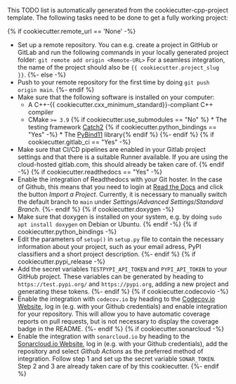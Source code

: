 This TODO list is automatically generated from the cookiecutter-cpp-project template.
The following tasks need to be done to get a fully working project:

{% if cookiecutter.remote_url == 'None' -%}
* Set up a remote repository. You can e.g. create a project in GitHub or GitLab and run
  the following commands in your locally generated project folder: `git remote add origin <Remote-URL>`
  For a seamless integration, the name of the project should also be `{{ cookiecutter.project_slug }}`.
{%- else -%}
* Push to your remote repository for the first time by doing `git push origin main`.
{%- endif %}
* Make sure that the following software is installed on your computer:
  * A C++-{{ cookiecutter.cxx_minimum_standard}}-compliant C++ compiler
  * CMake `>= 3.9`
{% if cookiecutter.use_submodules == "No" %}  * The testing framework [Catch2](https://github.com/catchorg/Catch2)
{% if cookiecutter.python_bindings == "Yes" -%}  * The [PyBind11](https://github.com/pybind/pybind11) library{% endif %}
{%- endif %}
{% if cookiecutter.gitlab_ci == "Yes" -%}
* Make sure that CI/CD pipelines are enabled in your Gitlab project settings and that
  there is a suitable Runner available. If you are using the cloud-hosted gitlab.com,
  this should already be taken care of.
{% endif -%}
{% if cookiecutter.readthedocs == "Yes" -%}
* Enable the integration of Readthedocs with your Git hoster. In the case of Github, this means
  that you need to login at [Read the Docs](https://readthedocs.org) and click the button
  *Import a Project*. Currently, it is necessary to manually switch the default branch to `main`
  under *Settings*/*Advanced Settings*/*Standard Branch*.
{%- endif %}
{% if cookiecutter.doxygen -%}
* Make sure that doxygen is installed on your system, e.g. by doing `sudo apt install doxygen`
  on Debian or Ubuntu.
{% endif -%}
{% if cookiecutter.python_bindings -%}
* Edit the parameters of `setup()` in `setup.py` file to contain the necessary information
  about your project, such as your email adress, PyPI classifiers and a short project description.
{%- endif %}
{% if cookiecutter.pypi_release -%}
* Add the secret variables `TESTPYPI_API_TOKEN` and `PYPI_API_TOKEN` to your GitHub project.
  These variables can be generated by heading to `https://test.pypi.org/` and `https://pypi.org`,
  adding a new project and generating these tokens.
{%- endif %}
{% if cookiecutter.codecovio -%}
* Enable the integration with `codecov.io` by heading to the [Codecov.io Website](https://codecov.io),
  log in (e.g. with your Github credentials) and enable integration for your repository. This will
  allow you to have automatic coverage reports on pull requests, but is not necessary to display
  the coverage badge in the README.
{%- endif %}
{% if cookiecutter.sonarcloud -%}
* Enable the integration with `sonarcloud.io` by heading to the [Sonarcloud.io Website](https://sonarcloud.io),
  log in (e.g. with your Github credentials), add the repository and select *Github Actions* as the
  preferred method of integration. Follow step 1 and set up the secret variable `SONAR_TOKEN`. Step 2
  and 3 are already taken care of by this cookiecutter.
{%- endif %}